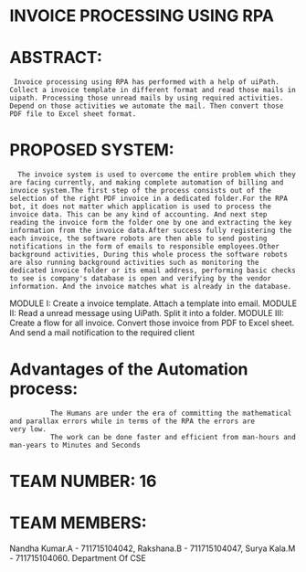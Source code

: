  # INVOICE PROCESSING USING RPA

# ABSTRACT: 
     Invoice processing using RPA has performed with a help of uiPath. Collect a invoice template in different format and read those mails in uipath. Processing those unread mails by using required activities. Depend on those activities we automate the mail. Then convert those PDF file to Excel sheet format.

# PROPOSED SYSTEM: 
      The invoice system is used to overcome the entire problem which they are facing currently, and making complete automation of billing and invoice system.The first step of the process consists out of the selection of the right PDF invoice in a dedicated folder.For the RPA bot, it does not matter which application is used to process the invoice data. This can be any kind of accounting. And next step reading the invoice form the folder one by one and extracting the key information from the invoice data.After success fully registering the each invoice, the software robots are then able to send posting notifications in the form of emails to responsible employees.Other background activities, During this whole process the software robots are also running background activities such as monitoring the dedicated invoice folder or its email address, performing basic checks to see is company's database is open and verifying by the vendor information. And the invoice matches what is already in the database.

MODULE I: Create a invoice template. Attach a template into email.
MODULE II: Read a unread message using UiPath. Split it into a folder.
MODULE III: Create a flow for all invoice. Convert those invoice from PDF to Excel sheet. And send a mail notification to the required client
 
# Advantages of the Automation process:
              The Humans are under the era of committing the mathematical and parallax errors while in terms of the RPA the errors are                   very low.          
              The work can be done faster and efficient from man-hours and man-years to Minutes and Seconds

# TEAM NUMBER: 16

# TEAM MEMBERS: 
Nandha Kumar.A - 711715104042, 
Rakshana.B - 711715104047,
Surya Kala.M - 711715104060. 
Department Of CSE

